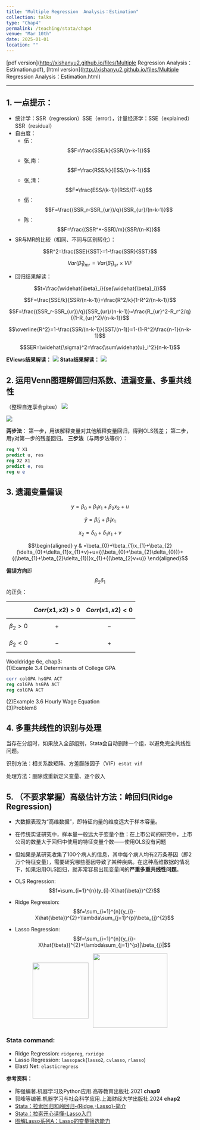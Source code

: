 ```yaml
---
title: "Multiple Regression  Analysis：Estimation"
collection: talks
type: "Chap4"
permalink: /teaching/stata/chap4
venue: "Mar 10th"
date: 2025-01-01
location: ""
---
```


[pdf version](http://xishanyu2.github.io/files/Multiple Regression Analysis：Estimation.pdf), [html version](http://xishanyu2.github.io/files/Multiple Regression Analysis：Estimation.html)

---

## 1. 一点提示：
- 统计学：SSR（regression）SSE（error），计量经济学：SSE（explained）SSR（residual）
- 自由度：
	- 伍：
 $$F=\frac{SSE/k}{SSR/(n-k-1)}$$
	- 张,南：
 $$F=\frac{RSS/k}{ESS/(n-k-1)}$$
	- 张,清：
 $$F=\frac{ESS/(k-1)}{RSS/(T-k)}$$
	- 伍：
 $$F=\frac{(SSR_r-SSR_{ur})/q}{SSR_{ur}/(n-k-1)}$$
	- 陈：
 $$F=\frac{(SSR^*-SSR)/m}{SSR/(n-K)}$$
- SR与MR的比较（相同、不同与区别转化）：

$$R^2=\frac{SSE}{SST}=1-\frac{SSR}{SST}$$

$$Var(\widehat{\beta}_1)_{mr}=Var(\widehat{\beta}_1)_{sr}\times VIF$$
- 回归结果解读：

$$t=\frac{\widehat{\beta}_i}{se(\widehat{\beta}_i)}$$

$$F=\frac{SSE/k}{SSR/(n-k-1)}=\frac{R^2/k}{1-R^2/(n-k-1)}$$

$$F=\frac{(SSR_r-SSR_{ur})/q}{SSR_{ur}/(n-k-1)}=\frac{R_{ur}^2-R_r^2/q}{(1-R_{ur}^2)/(n-k-1)}$$

$$\overline{R^2}=1-\frac{SSR/(n-k-1)}{SST/(n-1)}=1-(1-R^2)\frac{n-1}{n-k-1}$$

$$SER=\widehat{\sigma}^2=\frac{\sum\widehat{u}_i^2}{n-k-1}$$

**EViews结果解读：**
![](https://github.com/xishanyu2/xishanyu2.github.io/blob/master/images/%E8%AE%A1%E9%87%8FEViews.jpg?raw=true)
**Stata结果解读：**
![](https://github.com/xishanyu2/xishanyu2.github.io/blob/master/images/%E8%AE%A1%E9%87%8FStata.jpg?raw=true)
## 2. 运用Venn图理解偏回归系数、遗漏变量、多重共线性
（整理自连享会gitee）
![](https://github.com/xishanyu2/xishanyu2.github.io/blob/master/images/%E5%B1%8F%E5%B9%95%E6%88%AA%E5%9B%BE%202025-03-12%20142849.png?raw=true)

![](https://github.com/xishanyu2/xishanyu2.github.io/blob/master/images/%E5%B1%8F%E5%B9%95%E6%88%AA%E5%9B%BE%202025-03-12%20142914.png?raw=true)

**两步法**：
第一步，用该解释变量对其他解释变量回归，得到OLS残差；
第二步，用y对第一步的残差回归。
**三步法**（与两步法等价）：
```stata
reg Y X1
predict u, res
reg X2 X1
predict e, res
reg u e
```
## 3. 遗漏变量偏误

$$y= \beta _0+ \beta _1x_1+ \beta _2x_2+ u$$

$$\widetilde{y} = \widetilde{\beta } _0+ \widetilde{\beta } _1x_1$$

$$x_2= \delta _0+ \delta _1x_1+ v$$

$$\begin{aligned} y & =\beta_{0}+\beta_{1}x_{1}+\beta_{2}(\delta_{0}+\delta_{1}x_{1}+v)+u={(\beta_{0}+\beta_{2}\delta_{0})}+{(\beta_{1}+\beta_{2}\delta_{1})}x_{1}+{(\beta_{2}v+u)} \end{aligned}$$

**偏误方向**即
$$\beta_{2}\delta_{1}$$
的正负：

|             | $$Corr(x1, x2)>0$$ | $$Corr(x1, x2)<0$$ |
| :-----------: | :--------------: | :--------------: |
| $$\beta_2>0$$ |       $$+$$        |       $$-$$        |
| $$\beta_2<0$$ |       $$-$$        |       $$+$$        |

Wooldridge 6e, chap3:  
(1)Example 3.4 Determinants of College GPA
```stata
corr colGPA hsGPA ACT
reg colGPA hsGPA ACT
reg colGPA ACT
```
(2)Example 3.6 Hourly Wage Equation  
(3)Problem8
## 4. 多重共线性的识别与处理

当存在分组时，如果放入全部组别，Stata会自动删除一个组，以避免完全共线性问题。

识别方法：相关系数矩阵、方差膨胀因子（VIF）`estat vif`

处理方法：删除或重新定义变量、逐个放入
## 5. （不要求掌握）高级估计方法：**岭回归(Ridge Regression)**
- 大数据表现为“高维数据”，即特征向量的维度远大于样本容量。
- 在传统实证研究中，样本量一般远大于变量个数：在上市公司的研究中，上市公司的数量大于回归中使用的特征变量个数——使用OLS没有问题
- 但如果是某研究收集了100个病人的信息，其中每个病人均有2万条基因（即2万个特征变量），需要研究哪些基因导致了某种疾病。在这种高维数据的情况下，如果沿用OLS回归，就非常容易出现变量间的**严重多重共线性问题**。

- OLS Regression:
$$f=\sum_{i=1}^{n}(y_{i}-X\hat{\beta})^{2}$$
- Ridge Regression:
$$f=\sum_{i=1}^{n}(y_{i}-X\hat{\beta})^{2}+\lambda\sum_{j=1}^{p}\beta_{j}^{2}$$
- Lasso Regression:
$$f=\sum_{i=1}^{n}(y_{i}-X\hat{\beta})^{2}+\lambda\sum_{j=1}^{p}|\beta_{j}|$$
<div style="display: flex; justify-content: center; align-items: center;">
	<img src='/images/Pasted image1.png' width="150">&nbsp;&nbsp;&nbsp;
	<img src='/images/Pasted image2.png' width="200">
</div>

### Stata command:

- Ridge Regression: `ridgereg`, `rxridge`
- Lasso Regression: `lassopack`(`lasso2`, `cvlasso`, `rlasso`)
- Elasti Net: `elasticregress`

**参考资料：**
- 陈强编著.机器学习及Python应用.高等教育出版社.2021 **chap9**
- 郭峰等编著.机器学习与社会科学应用.上海财经大学出版社.2024 **chap2**
- [Stata：拉索回归和岭回归-(Ridge,-Lasso)-简介](https://www.lianxh.cn/details/434.html)
- [Stata：拉索开心读懂-Lasso入门](https://www.lianxh.cn/details/169.html)
- [图解Lasso系列A：Lasso的变量筛选能力](https://www.lianxh.cn/details/849.html)
